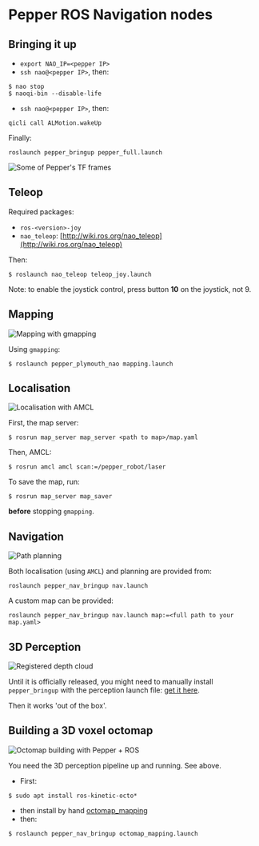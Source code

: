 Pepper ROS Navigation nodes
===========================

Bringing it up
--------------

- ``export NAO_IP=<pepper IP>``
- ``ssh nao@<pepper IP>``, then:
```
$ nao stop
$ naoqi-bin --disable-life
```
- ``ssh nao@<pepper IP>``, then:
```
qicli call ALMotion.wakeUp
```

Finally:
```
roslaunch pepper_bringup pepper_full.launch
```

![Some of Pepper's TF frames](doc/frames.png)

Teleop
------

Required packages:
- ``ros-<version>-joy``
- ``nao_teleop``: [http://wiki.ros.org/nao_teleop](http://wiki.ros.org/nao_teleop)

Then:
```
$ roslaunch nao_teleop teleop_joy.launch
```

Note: to enable the joystick control, press button **10** on the joystick, not
9.

Mapping
-------

![Mapping with gmapping](doc/mapping_pepper.png)

Using `gmapping`:

```
$ roslaunch pepper_plymouth_nao mapping.launch
```

Localisation
------------

![Localisation with AMCL](doc/localisation_pepper.png)

First, the map server:

```
$ rosrun map_server map_server <path to map>/map.yaml
```

Then, AMCL:
```
$ rosrun amcl amcl scan:=/pepper_robot/laser
```

To save the map, run:
```
$ rosrun map_server map_saver
```
**before** stopping ``gmapping``.


Navigation
----------


![Path planning](doc/motion_planning_pepper_rviz.png)

Both localisation (using `AMCL`) and planning are provided from:

```
roslaunch pepper_nav_bringup nav.launch
```

A custom map can be provided:

```
roslaunch pepper_nav_bringup nav.launch map:=<full path to your map.yaml>
```

3D Perception
-------------

![Registered depth cloud](doc/rgbd_pepper.png)

Until it is officially released, you might need to manually install ``pepper_bringup`` with the perception
launch file: [get it here](https://github.com/ros-naoqi/pepper_robot/pull/27).

Then it works 'out of the box'.

Building a 3D voxel octomap
---------------------------

![Octomap building with Pepper + ROS](doc/octomap_pepper.png)

You need the 3D perception pipeline up and running. See above.

- First:
``` 
$ sudo apt install ros-kinetic-octo*
```

- then install by hand [octomap_mapping](https://github.com/OctoMap/octomap_mapping)
- then:
```
$ roslaunch pepper_nav_bringup octomap_mapping.launch
```

